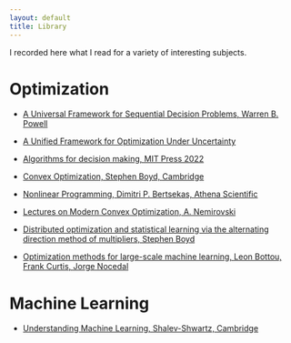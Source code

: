```yaml
---
layout: default
title: Library
---
```


I recorded here what I read for a variety of interesting subjects.

# Optimization

* [A Universal Framework for Sequential Decision Problems, Warren B. Powell](https://pubsonline.informs.org/do/10.1287/orms.2023.01.02/full/)
* [A Unified Framework for Optimization Under Uncertainty](https://pubsonline.informs.org/doi/epdf/10.1287/educ.2016.0149)
* [Algorithms for decision making, MIT Press 2022](https://algorithmsbook.com/)

* [Convex Optimization, Stephen Boyd, Cambridge]()
* [Nonlinear Programming, Dimitri P. Bertsekas, Athena Scientific]()
* [Lectures on Modern Convex Optimization, A. Nemirovski](https://www2.isye.gatech.edu/~nemirovs/)

* [Distributed optimization and statistical learning via the alternating direction method of multipliers, Stephen Boyd]()
* [Optimization methods for large-scale machine learning, Leon Bottou, Frank Curtis, Jorge Nocedal]()


# Machine Learning

* [Understanding Machine Learning, Shalev-Shwartz, Cambridge]()

